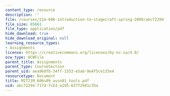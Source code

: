 ```yaml
---
content_type: resource
description: ''
file: /courses/21m-606-introduction-to-stagecraft-spring-2009/abc72294f17d7cb3a195637f2941c35a_MIT21M_606s09_assn01_tools.pdf
file_size: 85661
file_type: application/pdf
hide_download: true
hide_download_original: null
learning_resource_types:
- Assignments
license: https://creativecommons.org/licenses/by-nc-sa/4.0/
ocw_type: OCWFile
parent_title: Assignments
parent_type: CourseSection
parent_uid: aea96dfb-34ff-1553-e5ab-9e4f5ce135e4
resourcetype: Document
title: MIT21M_606s09_assn01_tools.pdf
uid: abc72294-f17d-7cb3-a195-637f2941c35a
---
```

